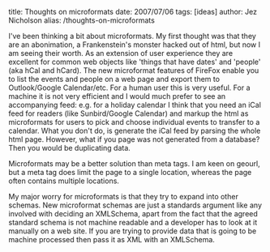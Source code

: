 title: Thoughts on microformats
date: 2007/07/06
tags: [ideas]
author: Jez Nicholson
alias: /thoughts-on-microformats

I've been thinking a bit about microformats. My first thought was that they are an abonimation, a Frankenstein's monster hacked out of html, but now I am seeing their worth. As an extension of user experience they are excellent for common web objects like 'things that have dates' and 'people' (aka hCal and hCard). The new microformat features of FireFox enable you to list the events and people on a web page and export them to Outlook/Google Calendar/etc. For a human user this is very useful. For a machine it is not very efficient and I would much prefer to see an accompanying feed: e.g. for a holiday calendar I think that you need an iCal feed for readers (like Sunbird/Google Calendar) and markup the html as microformats for users to pick and choose individual events to transfer to a calendar. What you don't do, is generate the iCal feed by parsing the whole html page. However, what if you page was not generated from a database? Then you would be duplicating data.

Microformats may be a better solution than meta tags. I am keen on geourl, but a meta tag does limit the page to a single location, whereas the page often contains multiple locations.

My major worry for microformats is that they try to expand into other schemas. New microformat schemas are just a standards argument like any involved with deciding an XMLSchema, apart from the fact that the agreed standard schema is not machine readable and a developer has to look at it manually on a web site. If you are trying to provide data that is going to be machine processed then pass it as XML with an XMLSchema.
